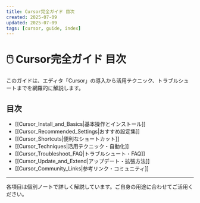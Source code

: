 ```yaml
---
title: Cursor完全ガイド 目次
created: 2025-07-09
updated: 2025-07-09
tags: [cursor, guide, index]
---
```


# 🖱️ Cursor完全ガイド 目次

このガイドは、エディタ「Cursor」の導入から活用テクニック、トラブルシュートまでを網羅的に解説します。

## 目次
- [[Cursor_Install_and_Basics|基本操作とインストール]]
- [[Cursor_Recommended_Settings|おすすめ設定集]]
- [[Cursor_Shortcuts|便利なショートカット]]
- [[Cursor_Techniques|活用テクニック・自動化]]
- [[Cursor_Troubleshoot_FAQ|トラブルシュート・FAQ]]
- [[Cursor_Update_and_Extend|アップデート・拡張方法]]
- [[Cursor_Community_Links|参考リンク・コミュニティ]]

---
各項目は個別ノートで詳しく解説しています。ご自身の用途に合わせてご活用ください。 